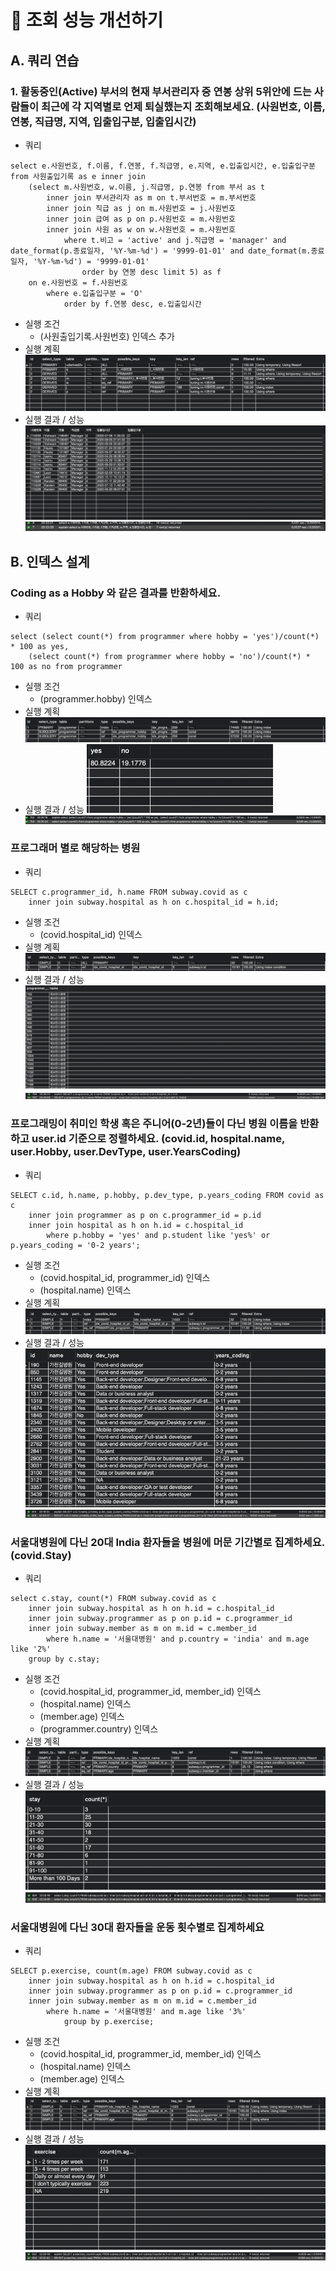 # 🚀 조회 성능 개선하기

## A. 쿼리 연습

### 1. 활동중인(Active) 부서의 현재 부서관리자 중 연봉 상위 5위안에 드는 사람들이 최근에 각 지역별로 언제 퇴실했는지 조회해보세요. (사원번호, 이름, 연봉, 직급명, 지역, 입출입구분, 입출입시간)
+ 쿼리
```
select e.사원번호, f.이름, f.연봉, f.직급명, e.지역, e.입출입시간, e.입출입구분 from 사원출입기록 as e inner join 
	(select m.사원번호, w.이름, j.직급명, p.연봉 from 부서 as t
		inner join 부서관리자 as m on t.부서번호 = m.부서번호
		inner join 직급 as j on m.사원번호 = j.사원번호    
		inner join 급여 as p on p.사원번호 = m.사원번호
		inner join 사원 as w on w.사원번호 = m.사원번호
			where t.비고 = 'active' and j.직급명 = 'manager' and date_format(p.종료일자, '%Y-%m-%d') = '9999-01-01' and date_format(m.종료일자, '%Y-%m-%d') = '9999-01-01'
				order by 연봉 desc limit 5) as f 
	on e.사원번호 = f.사원번호
		where e.입출입구분 = 'O'	
			order by f.연봉 desc, e.입출입시간
```
+ 실행 조건
  + (사원출입기록.사원번호) 인덱스 추가
+ 실행 계획
  ![img_1.png](img_1.png)
+ 실행 결과 / 성능
  ![img.png](img.png)
  ![img_2.png](img_2.png)

## B. 인덱스 설계
### Coding as a Hobby 와 같은 결과를 반환하세요.
+ 쿼리
```
select (select count(*) from programmer where hobby = 'yes')/count(*) * 100 as yes,
	(select count(*) from programmer where hobby = 'no')/count(*) * 100 as no from programmer
```
+ 실행 조건
  + (programmer.hobby) 인덱스
+ 실행 계획
  ![img_4.png](img_4.png)
+ 실행 결과 / 성능
  ![img_3.png](img_3.png)
  ![img_5.png](img_5.png)
  
### 프로그래머 별로 해당하는 병원
+ 쿼리
```
SELECT c.programmer_id, h.name FROM subway.covid as c
    inner join subway.hospital as h on c.hospital_id = h.id;
```
+ 실행 조건
  + (covid.hospital_id) 인덱스
+ 실행 계획
  ![img_6.png](img_6.png)
+ 실행 결과 / 성능
  ![img_8.png](img_8.png)
  ![img_7.png](img_7.png)
  
### 프로그래밍이 취미인 학생 혹은 주니어(0-2년)들이 다닌 병원 이름을 반환하고 user.id 기준으로 정렬하세요. (covid.id, hospital.name, user.Hobby, user.DevType, user.YearsCoding)
+ 쿼리
```
SELECT c.id, h.name, p.hobby, p.dev_type, p.years_coding FROM covid as c
	inner join programmer as p on c.programmer_id = p.id
	inner join hospital as h on h.id = c.hospital_id		
		where p.hobby = 'yes' and p.student like 'yes%' or p.years_coding = '0-2 years';
```
+ 실행 조건
  + (covid.hospital_id, programmer_id) 인덱스
  + (hospital.name) 인덱스
+ 실행 계획
  ![img_9.png](img_9.png)
+ 실행 결과 / 성능
  ![img_11.png](img_11.png)
  ![img_10.png](img_10.png)
  
### 서울대병원에 다닌 20대 India 환자들을 병원에 머문 기간별로 집계하세요. (covid.Stay)
+ 쿼리
```
select c.stay, count(*) FROM subway.covid as c
	inner join subway.hospital as h on h.id = c.hospital_id
    inner join subway.programmer as p on p.id = c.programmer_id
    inner join subway.member as m on m.id = c.member_id
		where h.name = '서울대병원' and p.country = 'india' and m.age like '2%'
	group by c.stay;
```
+ 실행 조건
  + (covid.hospital_id, programmer_id, member_id) 인덱스
  + (hospital.name) 인덱스
  + (member.age) 인덱스
  + (programmer.country) 인덱스
+ 실행 계획
  ![img_12.png](img_12.png)
+ 실행 결과 / 성능
  ![img_13.png](img_13.png)
  ![img_14.png](img_14.png)

### 서울대병원에 다닌 30대 환자들을 운동 횟수별로 집계하세요
+ 쿼리
```
SELECT p.exercise, count(m.age) FROM subway.covid as c
	inner join subway.hospital as h on h.id = c.hospital_id
    inner join subway.programmer as p on p.id = c.programmer_id
    inner join subway.member as m on m.id = c.member_id
		where h.name = '서울대병원' and m.age like '3%'
			group by p.exercise;
```
+ 실행 조건
  + (covid.hospital_id, programmer_id, member_id) 인덱스
  + (hospital.name) 인덱스
  + (member.age) 인덱스
+ 실행 계획
  ![img_16.png](img_16.png)
+ 실행 결과 / 성능
  ![img_17.png](img_17.png)
  ![img_18.png](img_18.png)

